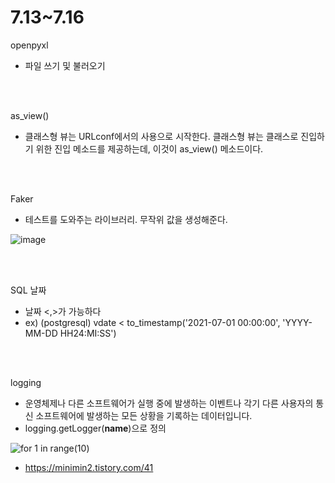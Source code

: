# 7.13~7.16


openpyxl

- 파일 쓰기 및 불러오기

<br><br>


as_view()

- 클래스형 뷰는 URLconf에서의 사용으로 시작한다. 클래스형 뷰는 클래스로 진입하기 위한 진입 메소드를 제공하는데, 이것이 as_view() 메소드이다.

<br><br>


Faker

- 테스트를 도와주는 라이브러리. 무작위 값을 생성해준다.
 
![image](https://user-images.githubusercontent.com/31716984/126023476-1f3da919-a0db-4063-ae7b-bf68fb3a483a.png)

<br><br>


SQL 날짜

- 날짜 <,>가 가능하다
- ex) (postgresql)  vdate < to_timestamp('2021-07-01 00:00:00', 'YYYY-MM-DD HH24:MI:SS')

<br><br>


logging
- 운영체제나 다른 소프트웨어가 실행 중에 발생하는 이벤트나 각기 다른 사용자의 통신 소프트웨어에 발생하는 모든 상황을 기록하는 데이터입니다.
- logging.getLogger(__name__)으로 정의

![for 1 in range(10)](https://user-images.githubusercontent.com/31716984/144380803-58713a55-41f7-4ff5-9762-897eb6abbbef.png)

- https://minimin2.tistory.com/41 



